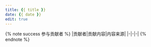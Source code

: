 ```yaml
---
title: {{ title }}
date: {{ date }}
edit: true
---
```


{% note success 参与贡献者 %}
|贡献者|贡献内容|内容来源|
|-|-|-|
{% endnote %}